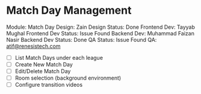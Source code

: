 # Match Day Management

Module: Match Day
Design: Zain
Design Status: Done
Frontend Dev: Tayyab Mughal
Frontend Dev Status: Issue Found
Backend Dev: Muhammad Faizan Nasir
Backend Dev Status: Done
QA Status: Issue Found
QA: atif@renesistech.com

- [ ]  List Match Days under each league
- [ ]  Create New Match Day
- [ ]  Edit/Delete Match Day
- [ ]  Room selection (background environment)
- [ ]  Configure transition videos